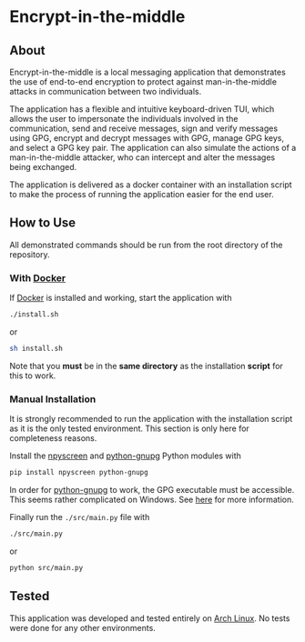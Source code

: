 # Encrypt-in-the-middle

## About

Encrypt-in-the-middle is a local messaging application that demonstrates the use
of end-to-end encryption to protect against man-in-the-middle attacks in
communication between two individuals.

The application has a flexible and intuitive keyboard-driven TUI, which allows
the user to impersonate the individuals involved in the communication, send and
receive messages, sign and verify messages using GPG, encrypt and decrypt
messages with GPG, manage GPG keys, and select a GPG key pair. The application
can also simulate the actions of a man-in-the-middle attacker, who can intercept
and alter the messages being exchanged.

The application is delivered as a docker container with an installation script
to make the process of running the application easier for the end user.

## How to Use

All demonstrated commands should be run from the root directory of the repository.

### With [Docker](https://docs.docker.com/get-docker/)

If [Docker](https://docs.docker.com/get-docker/) is installed and working, start
the application with

```sh
./install.sh
```

or

```sh
sh install.sh
```

Note that you **must** be in the **same directory** as the installation
**script** for this to work.

### Manual Installation

It is strongly recommended to run the application with the installation script
as it is the only tested environment. This section is only here for completeness
reasons.

Install the [npyscreen](https://npyscreen.readthedocs.io/index.html) and
[python-gnupg](https://pythonhosted.org/python-gnupg/#download) Python modules
with

```sh
pip install npyscreen python-gnupg
```

In order for [python-gnupg](https://pythonhosted.org/python-gnupg/#download) to
work, the GPG executable must be accessible. This seems rather complicated on
Windows. See
[here](https://pythonhosted.org/python-gnupg/#deployment-requirements) for more
information.

Finally run the `./src/main.py` file with

```sh
./src/main.py
```

or

```sh
python src/main.py
```

## Tested

This application was developed and tested entirely on [Arch
Linux](https://archlinux.org/). No tests were done for any other environments.
